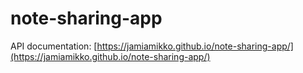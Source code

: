 # note-sharing-app
API documentation: [https://jamiamikko.github.io/note-sharing-app/](https://jamiamikko.github.io/note-sharing-app/)